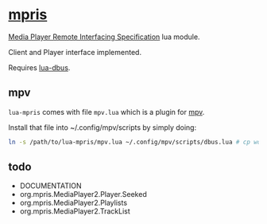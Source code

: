 # [mpris](https://github.com/dodo/lua-mpris)

[Media Player Remote Interfacing Specification](http://specifications.freedesktop.org/mpris-spec/latest/) lua module.

Client and Player interface implemented.

Requires [lua-dbus](https://github.com/dodo/lua-dbus).

## mpv

`lua-mpris` comes with file `mpv.lua` which is a plugin for [mpv](http://mpv.io).

Install that file into ~/.config/mpv/scripts by simply doing:
```bash
ln -s /path/to/lua-mpris/mpv.lua ~/.config/mpv/scripts/dbus.lua # cp works as well
```

## todo

* DOCUMENTATION
* org.mpris.MediaPlayer2.Player.Seeked
* org.mpris.MediaPlayer2.Playlists
* org.mpris.MediaPlayer2.TrackList
